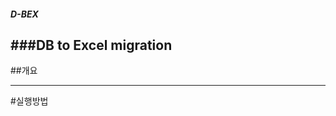 ##### D-BEX
###DB to Excel migration
----------------------------
##개요


----------------------------
#실행방법
